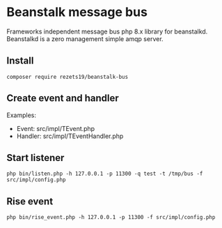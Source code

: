# Beanstalk message bus

Frameworks independent message bus php 8.x library for beanstalkd.  
Beanstalkd is a zero management simple amqp server.   

## Install
``composer require rezets19/beanstalk-bus``

## Create event and handler

Examples:
- Event: src/impl/TEvent.php
- Handler: src/impl/TEventHandler.php

## Start listener
``php bin/listen.php -h 127.0.0.1 -p 11300 -q test -t /tmp/bus -f src/impl/config.php``

## Rise event
``php bin/rise_event.php -h 127.0.0.1 -p 11300 -f src/impl/config.php``
